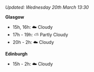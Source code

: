 *Updated: Wednesday 20th March 13:30*

**Glasgow**

* 15h, 16h: :cloud: Cloudy
* 17h - 19h: :partly_sunny: Partly Cloudy
* 20h - 2h: :cloud: Cloudy

**Edinburgh**

* 15h - 2h: :cloud: Cloudy

